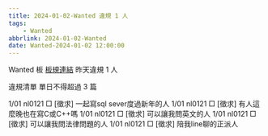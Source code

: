```yaml
---
title: 2024-01-02-Wanted 違規 1 人
tags:
    - Wanted
abbrlink: 2024-01-02-Wanted
date: Wanted-2024-01-02 12:00:00
---
```

Wanted 板 [板規連結](https://www.ptt.cc/bbs/Wanted/M.1608829773.A.D3B.html)
昨天違規 1 人
<!-- more -->

違規清單
單日不得超過 3 篇

1/01 nl0121 □ [徵求] 一起寫sql sever度過新年的人
1/01 nl0121 □ [徵求] 有人這麼晚也在寫C或C++嗎
1/01 nl0121 □ [徵求] 可以讓我問英文的人
1/01 nl0121 □ [徵求] 可以讓我問法律問題的人
1/01 nl0121 □ [徵求] 陪我line聊的正派人